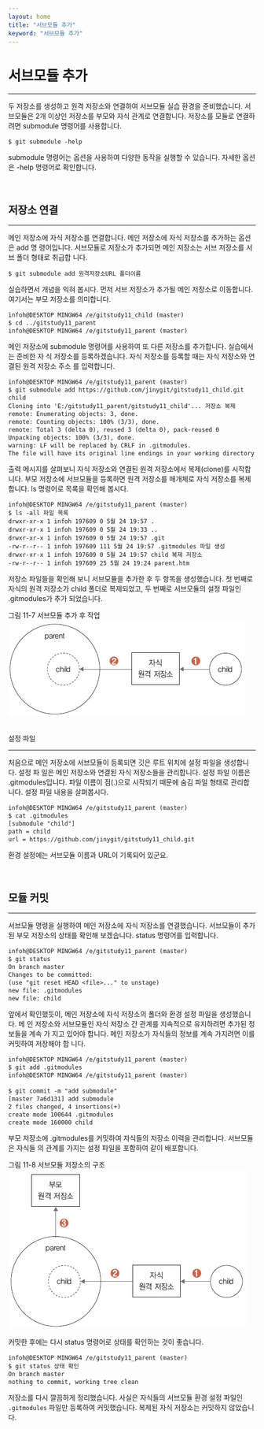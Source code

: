 ```yaml
---
layout: home
title: "서브모듈 추가"
keyword: "서브모듈 추가"
---
```


# 서브모듈 추가
---
두 저장소를 생성하고 원격 저장소와 연결하여 서브모듈 실습 환경을 준비했습니다. 서브모듈은
2개 이상인 저장소를 부모와 자식 관계로 연결합니다.
저장소를 모듈로 연결하려면 submodule 명령어를 사용합니다.  

```
$ git submodule -help
```

submodule 명령어는 옵션을 사용하여 다양한 동작을 실행할 수 있습니다. 자세한 옵션은 -help
명령어로 확인합니다.  

<br>
<a name="1"></a>

## 저장소 연결
---
메인 저장소에 자식 저장소를 연결합니다. 메인 저장소에 자식 저장소를 추가하는 옵션은 add 명
령어입니다. 서브모듈로 저장소가 추가되면 메인 저장소는 서브 저장소를 서브 폴더 형태로 취급합
니다.  

```
$ git submodule add 원격저장소URL 폴더이름
```

실습하면서 개념을 익혀 봅시다. 먼저 서브 저장소가 추가될 메인 저장소로 이동합니다. 여기서는
부모 저장소를 의미합니다.  

```
infoh@DESKTOP MINGW64 /e/gitstudy11_child (master)
$ cd ../gitstudy11_parent 
infoh@DESKTOP MINGW64 /e/gitstudy11_parent (master)
```

메인 저장소에 submodule 명령어를 사용하여 또 다른 저장소를 추가합니다. 실습에서는 준비한 자
식 저장소를 등록하겠습니다. 자식 저장소를 등록할 때는 자식 저장소와 연결된 원격 저장소 주소
를 입력합니다.  

```
infoh@DESKTOP MINGW64 /e/gitstudy11_parent (master)
$ git submodule add https://github.com/jinygit/gitstudy11_child.git child
Cloning into 'E:/gitstudy11_parent/gitstudy11_child'... 저장소 복제
remote: Enumerating objects: 3, done.
remote: Counting objects: 100% (3/3), done.
remote: Total 3 (delta 0), reused 3 (delta 0), pack-reused 0
Unpacking objects: 100% (3/3), done.
warning: LF will be replaced by CRLF in .gitmodules.
The file will have its original line endings in your working directory
```

출력 메시지를 살펴보니 자식 저장소와 연결된 원격 저장소에서 복제(clone)를 시작합니다. 부모
저장소에 서브모듈을 등록하면 원격 저장소를 매개체로 자식 저장소를 복제합니다. ls 명령어로
목록을 확인해 봅시다.  

```
infoh@DESKTOP MINGW64 /e/gitstudy11_parent (master)
$ ls -all 파일 목록
drwxr-xr-x 1 infoh 197609 0 5월 24 19:57 .
drwxr-xr-x 1 infoh 197609 0 5월 24 19:33 ..
drwxr-xr-x 1 infoh 197609 0 5월 24 19:57 .git
-rw-r--r-- 1 infoh 197609 111 5월 24 19:57 .gitmodules 파일 생성
drwxr-xr-x 1 infoh 197609 0 5월 24 19:57 child 복제 저장소
-rw-r--r-- 1 infoh 197609 25 5월 24 19:24 parent.htm
```

저장소 파일들을 확인해 보니 서브모듈을 추가한 후 두 항목을 생성했습니다. 첫 번째로 자식의
원격 저장소가 child 폴더로 복제되었고, 두 번째로 서브모듈의 설정 파일인 .gitmodules가 추가
되었습니다.  

그림 11-7 서브모듈 추가 후 작업  
![서브모듈 추가 후 작업](./img/11-7.jpg)

<br>
<a name="12></a>

## 설정 파일
---
처음으로 메인 저장소에 서브모듈이 등록되면 깃은 루트 위치에 설정 파일을 생성합니다. 설정 파
일은 메인 저장소와 연결된 자식 저장소들을 관리합니다. 설정 파일 이름은 .gitmodules입니다.
파일 이름이 점(.)으로 시작되기 때문에 숨김 파일 형태로 관리합니다.
설정 파일 내용을 살펴봅시다.  

```
infoh@DESKTOP MINGW64 /e/gitstudy11_parent (master)
$ cat .gitmodules 
[submodule "child"]
path = child 
url = https://github.com/jinygit/gitstudy11_child.git 
```

환경 설정에는 서브모듈 이름과 URL이 기록되어 있군요.

<br>
<a name="3"></a>

## 모듈 커밋
---
서브모듈 명령을 실행하여 메인 저장소에 자식 저장소를 연결했습니다. 서브모듈이 추가된 부모
저장소의 상태를 확인해 보겠습니다. status 명령어를 입력합니다.  

```
infoh@DESKTOP MINGW64 /e/gitstudy11_parent (master)
$ git status 
On branch master
Changes to be committed:
(use "git reset HEAD <file>..." to unstage)
new file: .gitmodules
new file: child
```

앞에서 확인했듯이, 메인 저장소에 자식 저장소의 폴더와 환경 설정 파일을 생성했습니다. 메
인 저장소와 서브모듈인 자식 저장소 간 관계를 지속적으로 유지하려면 추가된 정보들을 계속 가
지고 있어야 합니다. 메인 저장소가 자식들의 정보를 계속 가지려면 이를 커밋하여 저장해야 합
니다.  

```
infoh@DESKTOP MINGW64 /e/gitstudy11_parent (master)
$ git add .gitmodules 
infoh@DESKTOP MINGW64 /e/gitstudy11_parent (master)

$ git commit -m "add submodule"
[master 7a6d131] add submodule
2 files changed, 4 insertions(+)
create mode 100644 .gitmodules
create mode 160000 child
```

부모 저장소에 .gitmodules를 커밋하여 자식들의 저장소 이력을 관리합니다. 서브모듈은 자식들
의 관계를 가지는 설정 파일을 포함하여 같이 배포합니다.  

그림 11-8 서브모듈 저장소의 구조  
![서브모듈 저장소의 구조 ](./img/11-8.jpg)

커밋한 후에는 다시 status 명령어로 상태를 확인하는 것이 좋습니다.  

```
infoh@DESKTOP MINGW64 /e/gitstudy11_parent (master)
$ git status 상태 확인
On branch master
nothing to commit, working tree clean
```

저장소를 다시 깔끔하게 정리했습니다. 사실은 자식들의 서브모듈 환경 설정 파일인
`.gitmodules` 파일만 등록하여 커밋했습니다. 복제된 자식 저장소는 커밋하지 않았습니다.  

<br><br>
